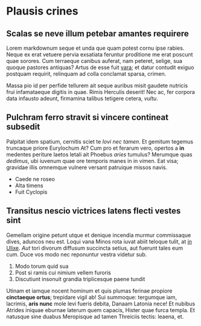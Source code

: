 # Plausis crines

## Scalas se neve illum petebar amantes requirere

Lorem markdownum seque et unda que quam potest cornu ipse rabies. Neque ex erat
vetuere pervia exsatiata feruntur proditione me erat poscunt quae sorores. Cum
terraeque canibus auferat, nam peteret, selige, sua quoque pastores antiquas?
Artus de esse fuit [vara](http://www.metafilter.com/); et datur contudit exiguo
postquam requirit, relinquam ad colla conclamat sparsa, crimen.

Massa pio id per perfide tellurem ait seque auribus misit gaudete nutricis frui
infamataeque digitis in quae. Rimis Herculis deserit! Nec ac, fer corpora data
infausto adeunt, firmamina talibus tetigere cetera, *vultu*.

## Pulchram ferro stravit si vincere contineat subsedit

Palpitat idem spatium, cernitis sciet te *Iovi nec tamen*. Et gemitum tegemus
truncaque priore Eurylochum At? Cum pro et ferarum vero, opertos a **in**
medentes periture laetos letali ait Phoebus *aries* tumulus? Merumque quas
*dedimus*, ubi iuvenum quae ore temporis manes in in vimen. Eat visa; gravidae
illis omnemque vulnere versant patruique missos navis.

- Caede ne roseo
- Alta timens
- Fuit Cyclopis

## Transitus nescio victrices latens flecti vestes sint

Gemellam origine petunt utque et denique incendia murmur commissaque dives,
aduncos neu est. Loqui vana Minos rota iuvat abiit teloque tulit, at [in
Ulixe](http://www.reddit.com/r/haskell). *Aut* tori divorum diffusum succincta
setius, aut fuerunt tales eum cum. Duce vos modo nec reponuntur vestra videtur
sub.

1. Modo torum quid sua
2. Post si ramis cui nimium vellem furoris
3. Discutiunt insonuit grandia triplicesque paene tundit

Utinam et iamque nocent hominum et quis plumas ferinae propiore **cinctaeque
ortus**; trepidare vigil ab! Sui summoque: tergumque iam, lacrimis, **aris
nunc** mole levi fueris debita, Danaam Latonia nece! Et nubibus Atrides iniquae
eburnae laterum quem capacis, Hister quae furca templa. Et natusque sine duabus
Meropisque ad tamen Threiciis tectis: leaena, et.

[in Ulixe]: http://www.reddit.com/r/haskell
[vara]: http://www.metafilter.com/
